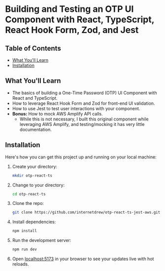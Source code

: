 # Building and Testing an OTP UI Component with React, TypeScript, React Hook Form, Zod, and Jest

## Table of Contents

- [What You'll Learn](#what-youll-learn)
- [Installation](#installation)

## What You'll Learn

- The basics of building a One-Time Password (OTP) UI Component with React and TypeScript.
- How to leverage React Hook Form and Zod for front-end UI validation.
- How to use Jest to test user interactions with your component.
- **Bonus:** How to mock AWS Amplify API calls.
  - While this is not necessary, I built this original component while leveraging AWS Amplify, and testing/mocking it has very little documentation.

## Installation

Here's how you can get this project up and running on your local machine:

1. Create your directory:

   ```sh
   mkdir otp-react-ts
   ```

2. Change to your directory:

   ```sh
   cd otp-react-ts
   ```

3. Clone the repo:

   ```sh
   git clone https://github.com/internetdrew/otp-react-ts-jest-aws.git .
   ```

4. Install dependencies:

   ```sh
   npm install
   ```

5. Run the development server:

   ```sh
   npm run dev
   ```

6. Open [localhost:5173](http://localhost:5173) in your browser to see your updates live with hot reloads.

